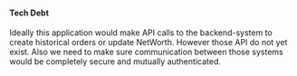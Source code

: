 
#### Tech Debt ####


Ideally this application would make API calls to the backend-system to create historical orders or update NetWorth. However
those API do not yet exist. Also we need to make sure communication between those systems would be completely secure and 
mutually authenticated.